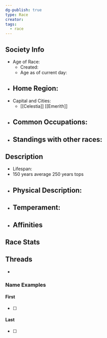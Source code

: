 ```yaml
---
dg-publish: true
type: Race
creator: 
tags:
  - race
---
```

## Society Info
- Age of Race:
	- Created: 
	- Age as of current day: 
- Home Region:
	- 
- Capital and Cities:
	- [[Celestia]] [[Emerith]]
- Common Occupations:
	- 
- Standings with other races:
	- 
## Description
- Lifespan:
- 150 years average 250 years tops
- Physical Description:
	- 
- Temperament:
	- 
- Affinities
	- 
## Race Stats

## Threads
- 
### Name Examples
#### First
- [ ] 
#### Last
- [ ] 
